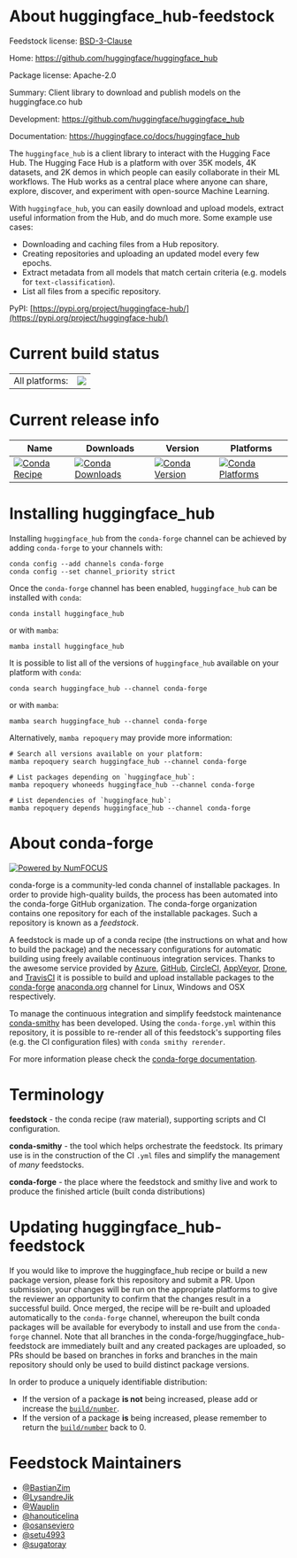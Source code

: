 About huggingface_hub-feedstock
===============================

Feedstock license: [BSD-3-Clause](https://github.com/conda-forge/huggingface_hub-feedstock/blob/main/LICENSE.txt)

Home: https://github.com/huggingface/huggingface_hub

Package license: Apache-2.0

Summary: Client library to download and publish models on the huggingface.co hub

Development: https://github.com/huggingface/huggingface_hub

Documentation: https://huggingface.co/docs/huggingface_hub

The `huggingface_hub` is a client library to interact with the Hugging Face Hub.
The Hugging Face Hub is a platform with over 35K models, 4K datasets, and 2K
demos in which people can easily collaborate in their ML workflows. The Hub works
as a central place where anyone can share, explore, discover, and experiment with
open-source Machine Learning.

With `huggingface_hub`, you can easily download and upload models, extract useful
information from the Hub, and do much more. Some example use cases:

- Downloading and caching files from a Hub repository.
- Creating repositories and uploading an updated model every few epochs.
- Extract metadata from all models that match certain criteria (e.g. models for `text-classification`).
- List all files from a specific repository.

PyPI: [https://pypi.org/project/huggingface-hub/](https://pypi.org/project/huggingface-hub/)


Current build status
====================


<table><tr><td>All platforms:</td>
    <td>
      <a href="https://dev.azure.com/conda-forge/feedstock-builds/_build/latest?definitionId=11865&branchName=main">
        <img src="https://dev.azure.com/conda-forge/feedstock-builds/_apis/build/status/huggingface_hub-feedstock?branchName=main">
      </a>
    </td>
  </tr>
</table>

Current release info
====================

| Name | Downloads | Version | Platforms |
| --- | --- | --- | --- |
| [![Conda Recipe](https://img.shields.io/badge/recipe-huggingface__hub-green.svg)](https://anaconda.org/conda-forge/huggingface_hub) | [![Conda Downloads](https://img.shields.io/conda/dn/conda-forge/huggingface_hub.svg)](https://anaconda.org/conda-forge/huggingface_hub) | [![Conda Version](https://img.shields.io/conda/vn/conda-forge/huggingface_hub.svg)](https://anaconda.org/conda-forge/huggingface_hub) | [![Conda Platforms](https://img.shields.io/conda/pn/conda-forge/huggingface_hub.svg)](https://anaconda.org/conda-forge/huggingface_hub) |

Installing huggingface_hub
==========================

Installing `huggingface_hub` from the `conda-forge` channel can be achieved by adding `conda-forge` to your channels with:

```
conda config --add channels conda-forge
conda config --set channel_priority strict
```

Once the `conda-forge` channel has been enabled, `huggingface_hub` can be installed with `conda`:

```
conda install huggingface_hub
```

or with `mamba`:

```
mamba install huggingface_hub
```

It is possible to list all of the versions of `huggingface_hub` available on your platform with `conda`:

```
conda search huggingface_hub --channel conda-forge
```

or with `mamba`:

```
mamba search huggingface_hub --channel conda-forge
```

Alternatively, `mamba repoquery` may provide more information:

```
# Search all versions available on your platform:
mamba repoquery search huggingface_hub --channel conda-forge

# List packages depending on `huggingface_hub`:
mamba repoquery whoneeds huggingface_hub --channel conda-forge

# List dependencies of `huggingface_hub`:
mamba repoquery depends huggingface_hub --channel conda-forge
```


About conda-forge
=================

[![Powered by
NumFOCUS](https://img.shields.io/badge/powered%20by-NumFOCUS-orange.svg?style=flat&colorA=E1523D&colorB=007D8A)](https://numfocus.org)

conda-forge is a community-led conda channel of installable packages.
In order to provide high-quality builds, the process has been automated into the
conda-forge GitHub organization. The conda-forge organization contains one repository
for each of the installable packages. Such a repository is known as a *feedstock*.

A feedstock is made up of a conda recipe (the instructions on what and how to build
the package) and the necessary configurations for automatic building using freely
available continuous integration services. Thanks to the awesome service provided by
[Azure](https://azure.microsoft.com/en-us/services/devops/), [GitHub](https://github.com/),
[CircleCI](https://circleci.com/), [AppVeyor](https://www.appveyor.com/),
[Drone](https://cloud.drone.io/welcome), and [TravisCI](https://travis-ci.com/)
it is possible to build and upload installable packages to the
[conda-forge](https://anaconda.org/conda-forge) [anaconda.org](https://anaconda.org/)
channel for Linux, Windows and OSX respectively.

To manage the continuous integration and simplify feedstock maintenance
[conda-smithy](https://github.com/conda-forge/conda-smithy) has been developed.
Using the ``conda-forge.yml`` within this repository, it is possible to re-render all of
this feedstock's supporting files (e.g. the CI configuration files) with ``conda smithy rerender``.

For more information please check the [conda-forge documentation](https://conda-forge.org/docs/).

Terminology
===========

**feedstock** - the conda recipe (raw material), supporting scripts and CI configuration.

**conda-smithy** - the tool which helps orchestrate the feedstock.
                   Its primary use is in the construction of the CI ``.yml`` files
                   and simplify the management of *many* feedstocks.

**conda-forge** - the place where the feedstock and smithy live and work to
                  produce the finished article (built conda distributions)


Updating huggingface_hub-feedstock
==================================

If you would like to improve the huggingface_hub recipe or build a new
package version, please fork this repository and submit a PR. Upon submission,
your changes will be run on the appropriate platforms to give the reviewer an
opportunity to confirm that the changes result in a successful build. Once
merged, the recipe will be re-built and uploaded automatically to the
`conda-forge` channel, whereupon the built conda packages will be available for
everybody to install and use from the `conda-forge` channel.
Note that all branches in the conda-forge/huggingface_hub-feedstock are
immediately built and any created packages are uploaded, so PRs should be based
on branches in forks and branches in the main repository should only be used to
build distinct package versions.

In order to produce a uniquely identifiable distribution:
 * If the version of a package **is not** being increased, please add or increase
   the [``build/number``](https://docs.conda.io/projects/conda-build/en/latest/resources/define-metadata.html#build-number-and-string).
 * If the version of a package **is** being increased, please remember to return
   the [``build/number``](https://docs.conda.io/projects/conda-build/en/latest/resources/define-metadata.html#build-number-and-string)
   back to 0.

Feedstock Maintainers
=====================

* [@BastianZim](https://github.com/BastianZim/)
* [@LysandreJik](https://github.com/LysandreJik/)
* [@Wauplin](https://github.com/Wauplin/)
* [@hanouticelina](https://github.com/hanouticelina/)
* [@osanseviero](https://github.com/osanseviero/)
* [@setu4993](https://github.com/setu4993/)
* [@sugatoray](https://github.com/sugatoray/)

